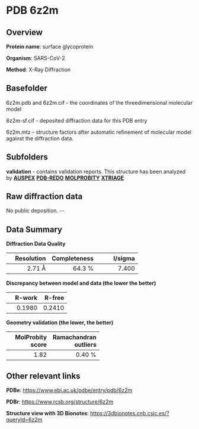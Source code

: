 # PDB 6z2m

## Overview

**Protein name**: surface glycoprotein

**Organism**: SARS-CoV-2

**Method**: X-Ray Diffraction



## Basefolder

6z2m.pdb and 6z2m.cif - the coordinates of the threedimensional molecular model

6z2m-sf.cif - deposited diffraction data for this PDB entry

6z2m.mtz - structure factors after automatic refinement of molecular model against the diffraction data.

## Subfolders





**validation** - contains validation reports. This structure has been analyzed by [**AUSPEX**](https://github.com/thorn-lab/coronavirus_structural_task_force/tree/master/pdb/surface_glycoprotein/SARS-CoV-2/6z2m/validation/auspex) [**PDB-REDO**](https://github.com/thorn-lab/coronavirus_structural_task_force/tree/master/pdb/surface_glycoprotein/SARS-CoV-2/6z2m/validation/pdb-redo) [**MOLPROBITY**](https://github.com/thorn-lab/coronavirus_structural_task_force/tree/master/pdb/surface_glycoprotein/SARS-CoV-2/6z2m/validation/molprobity) [**XTRIAGE**](https://github.com/thorn-lab/coronavirus_structural_task_force/blob/master/pdb/surface_glycoprotein/SARS-CoV-2/6z2m/validation/Xtriage_output.log)  



## Raw diffraction data

No public deposition. --<br> 

## Data Summary
**Diffraction Data Quality**

|   | Resolution | Completeness| I/sigma |
|---|-------------:|----------------:|--------------:|
|   |2.71 Å|64.3  %|<img width=50/>7.400|

**Discrepancy between model and data (the lower the better)**

|   | **R-work**| **R-free**   
|---|-------------:|----------------:|           
||  0.1980|  0.2410|

**Geometry validation (the lower, the better)**

|   |**MolProbity<br>score**| **Ramachandran<br>outliers** 
|---|-------------:|----------------:|
||  1.82|  0.40 %|

 

 



## Other relevant links 
**PDBe**:  https://www.ebi.ac.uk/pdbe/entry/pdb/6z2m
 
**PDBr**: https://www.rcsb.org/structure/6z2m 

**Structure view with 3D Bionotes**: https://3dbionotes.cnb.csic.es/?queryId=6z2m

